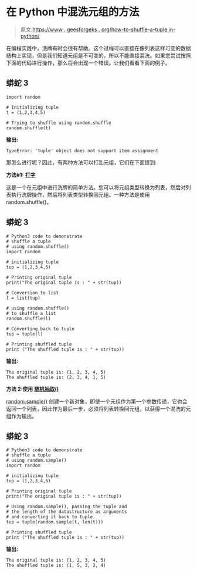 # 在 Python 中混洗元组的方法

> 原文:[https://www . geesforgeks . org/how-to-shuffle-a-tuple in-python/](https://www.geeksforgeeks.org/ways-to-shuffle-a-tuple-in-python/)

在编程实践中，洗牌有时会很有帮助。这个过程可以直接在像列表这样可变的数据结构上实现，但是我们知道元组是不可变的，所以不能直接混洗。如果您尝试按照下面的代码进行操作，那么将会出现一个错误。让我们看看下面的例子。

## 蟒蛇 3

```
import random

# Initializing tuple
t = (1,2,3,4,5)

# Trying to shuffle using random.shuffle
random.shuffle(t)
```

**输出:**

```
TypeError: 'tuple' object does not support item assignment

```

那怎么进行呢？因此，有两种方法可以打乱元组，它们在下面提到:

**方法#1:** [**打字**](https://www.geeksforgeeks.org/type-conversion-python/)

这是一个在元组中进行洗牌的简单方法。您可以将元组类型转换为列表，然后对列表执行洗牌操作，然后将列表类型转换回元组。一种方法是使用 random.shuffle()。

## 蟒蛇 3

```
# Python3 code to demonstrate  
# shuffle a tuple  
# using random.shuffle() 
import random 

# initializing tuple
tup = (1,2,3,4,5)

# Printing original tuple
print("The original tuple is : " + str(tup))

# Conversion to list
l = list(tup)

# using random.shuffle() 
# to shuffle a list
random.shuffle(l)

# Converting back to tuple
tup = tuple(l)

# Printing shuffled tuple
print ("The shuffled tuple is : " + str(tup))
```

**输出:**

```
The original tuple is: (1, 2, 3, 4, 5)
The shuffled tuple is: (2, 3, 4, 1, 5)

```

**方法 2:使用** [**随机抽取()**](https://www.geeksforgeeks.org/python-random-sample-function/)

[random.sample()](https://www.geeksforgeeks.org/python-random-sample-function/) 创建一个新对象，即使一个元组作为第一个参数传递，它也会返回一个列表，因此作为最后一步，必须将列表转换回元组，以获得一个混洗的元组作为输出。

## 蟒蛇 3

```
# Python3 code to demonstrate  
# shuffle a tuple  
# using random.sample() 
import random 

# initializing tuple
tup = (1,2,3,4,5)

# Printing original tuple
print("The original tuple is : " + str(tup))

# Using random.sample(), passing the tuple and 
# the length of the datastructure as arguments
# and converting it back to tuple.
tup = tuple(random.sample(t, len(t)))

# Printing shuffled tuple
print ("The shuffled tuple is : " + str(tup))
```

**输出:**

```
The original tuple is: (1, 2, 3, 4, 5)
The shuffled tuple is: (1, 5, 3, 2, 4)

```